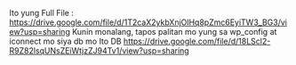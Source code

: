 Ito yung Full File : https://drive.google.com/file/d/1T2caX2ykbXnjOlHq8pZmc6EyiTW3_BG3/view?usp=sharing
Kunin monalang, tapos palitan mo yung sa wp_config at iconnect mo siya db mo
Ito DB https://drive.google.com/file/d/18LScl2-R9Z82lsqUNsZEiWtjzZJ94Tv1/view?usp=sharing
